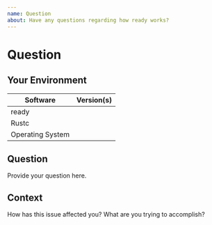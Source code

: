 ```yaml
---
name: Question
about: Have any questions regarding how ready works?
---
```


# Question
## Your Environment
| Software         | Version(s) |
| ---------------- | ---------- |
| ready      |
| Rustc            |
| Operating System |

## Question
Provide your question here.

## Context
How has this issue affected you? What are you trying to accomplish?
